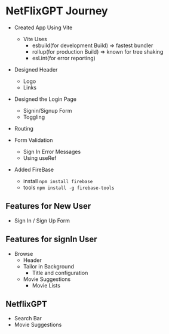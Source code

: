 # NetFlixGPT Journey

- Created App Using Vite
  - Vite Uses 
    - esbuild(for development Build) => fastest bundler
    - rollup(for production Build) => known for tree shaking
    - esLint(for error reporting)

- Designed Header
  - Logo
  - Links

- Designed the Login Page
  - Signin/Signup Form
  - Toggling

- Routing

- Form Validation
  - Sign In Error Messages
  - Using useRef

- Added FireBase
  - install `npm install firebase`
  - tools `npm install -g firebase-tools`


## Features for New User
  - Sign In / Sign Up Form

## Features for signIn User
 - Browse
   - Header
   - Tailor in Background
     - Title and configuration
   - Movie Suggestions
     - Movie Lists

## NetflixGPT
  - Search Bar
  - Movie Suggestions
